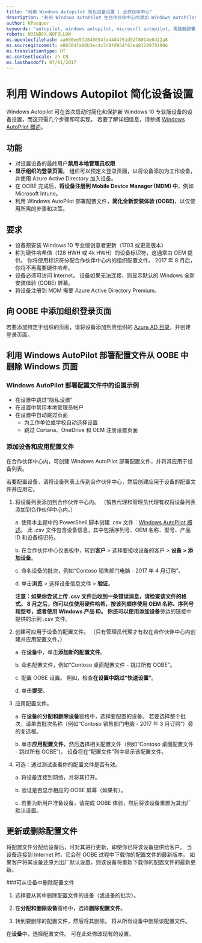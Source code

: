 ```yaml
---
title: "利用 Windows Autopilot 简化设备设置 | 合作伙伴中心"
description: "利用 Windows AutoPilot 在合作伙伴中心内添加 Windows AutoPilot 部署配置文件以简化设备设置"
author: KPacquer
keywords: "autopilot, windows autopilot, microsoft autopilot, 零接触部署, oobe, 登录屏幕"
robots: NOINDEX,NOFOLLOW
ms.openlocfilehash: aa650ee5f2848694fe44d4751d52f8014e0d22a8
ms.sourcegitcommit: e8b504fa98b3ec4c7c8fd954f63ea81299791906
ms.translationtype: HT
ms.contentlocale: zh-CN
ms.lasthandoff: 07/01/2017
---
```

# <a name="simplify-device-setup-with-windows-autopilot"></a>利用 Windows Autopilot 简化设备设置 

Windows Autopilot 可在首次启动时简化和保护新 Windows 10 专业版设备的设备设置，而这只需几个步骤即可实现。 若要了解详细信息，请参阅 [Windows AutoPilot 概述](https://docs.microsoft.com/windows/deployment/windows-10-auto-pilot)。

## <a name="features"></a>功能

*  对设置设备的最终用户**禁用本地管理员权限**
*  **显示组织的登录页面**。 组织可以预定义登录页面，以将设备添加为工作设备，并使用 Azure Active Directory 加入设备。
*  在 OOBE 完成后，**将设备注册到 Mobile Device Manager (MDM) 中**，例如 Microsoft Intune。
*  利用 Windows AutoPilot 部署配置文件，**简化全新安装体验 (OOBE)**，以仅使用所需的步骤和决策。 

## <a name="requirements"></a>要求

*  设备预安装 Windows 10 专业版创意者更新（1703 或更高版本）
*  称为硬件哈希值（128 HWH 或 4k HWH）的设备标识符，这通常由 OEM 提供。 你将使用标识符分配合作伙伴中心内的组织配置文件。 2017 年 8 月后，你将不再需要硬件哈希。 
*  设备必须可访问 Internet。 设备如果无法连接，则显示默认的 Windows 全新安装体验 (OOBE) 屏幕。
*  将设备注册到 MDM 需要 Azure Active Directory Premium。

## <a name="add-organization-login-pages-to-oobe"></a>向 OOBE 中添加组织登录页面

若要添加特定于组织的页面，请将设备添加到贵组织的 [Azure AD 目录](https://go.microsoft.com/fwlink/?linkid=848958)，并创建登录页面。


## <a name="remove-windows-pages-from-oobe-with-a-windows-autopilot-deployment-profile"></a>利用 Windows AutoPilot 部署配置文件从 OOBE 中删除 Windows 页面

### <a name="examples-of-settings-in-a-windows-autopilot-deployment-profile"></a>Windows AutoPilot 部署配置文件中的设置示例
*  在设置中跳过“隐私设置”
*  在设置中禁用本地管理员帐户
*  在设置中自动跳过页面
   *  为工作单位或学校自动选择设置
   *  跳过 Cortana、OneDrive 和 OEM 注册设置页面

### <a name="add-devices-and-apply-a-profile"></a>添加设备和应用配置文件

在合作伙伴中心内，可创建 Windows AutoPilot 部署配置文件，并将其应用于设备列表。

若要配置设备，请将设备列表上传到合作伙伴中心，然后创建应用于设备的配置文件并应用它。

1.  将设备列表添加到合作伙伴中心内。 （销售代理和管理员代理有权将设备列表添加到合作伙伴中心内。）

    a.  使用本主题中的 PowerShell 脚本创建 .csv 文件：[Windows AutoPilot 概述](https://docs.microsoft.com/windows/deployment/windows-10-auto-pilot)。 此 .csv 文件包含设备信息，其中包括序列号、OEM 名称、型号、产品 ID 和设备标识符。 

    b.  在合作伙伴中心仪表板中，转到**客户** > 选择要接收设备的客户 > **设备 > 添加设备**。

    c.  命名设备的批次，例如“Contoso 销售部门电脑 - 2017 年 4 月订购”。 

    d.  单击**浏览** > 选择设备信息文件 > **验证**。

    **注意：**如果你尝试上传 .csv 文件后收到一条错误消息，请检查该文件的格式。 8 月之后，你可以仅使用硬件哈希，按该列顺序使用 OEM 名称、序列号和型号，或者使用 Windows 产品 ID。 你还可以使用**添加设备**旁边的链接中提供的示例 .csv 文件。

2.  创建可应用于设备的配置文件。 （只有管理员代理才有权在合作伙伴中心内创建并应用配置文件。）

    a.  在**设备**中，单击**添加新的配置文件**。

    b.  命名配置文件，例如“Contoso 桌面配置文件 - 跳过所有 OOBE”。

    c.  配置 OOBE 设置。 例如，检查**在设置中跳过“快速设置”**。

    d.  单击**提交**。

3.  应用配置文件。

    a.  在**设备**的**分配和删除设备**窗格中，选择要配置的设备。 若要选择整个批次，请单击批次名称（例如“Contoso 销售部门电脑 - 2017 年 3 月订购”）旁的复选框。

    b.  单击**应用配置文件**，然后选择相关配置文件（例如“Contoso 桌面配置文件 - 跳过所有 OOBE”)。 设备将在“配置文件”列中显示该配置文件。

4.  可选：通过测试查看你的配置文件是否有效。

    a.  将设备连接到网络，并将其打开。

    b.  验证是否显示相应的 OOBE 屏幕（如果有）。

    c.  若要为新用户准备设备，请完成 OOBE 体验，然后将该设备重置为其出厂默认设置。


## <a name="to-update-or-delete-a-profile"></a>更新或删除配置文件 

将配置文件分配给设备后，可对其进行更新，即使你已将该设备提供给客户。 当设备连接到 Internet 时，它会在 OOBE 过程中下载你的配置文件的最新版本。 如果客户将其设备还原为出厂默认设置，则该设备将重新下载你的配置文件的最新更新。 

###<a name="you-can-remove-a-profile-from-a-device"></a>可从设备中删除配置文件
1. 选择要从其中删除配置文件的设备（或设备的批次）。 

2. 在**分配和删除设备**窗格中，选择**删除配置文件**。

3. 转到要删除的配置文件，然后将其删除。 将从所有设备中删除该配置文件。

在**设备**中，选择配置文件。 可在此处修改现有的设置。

